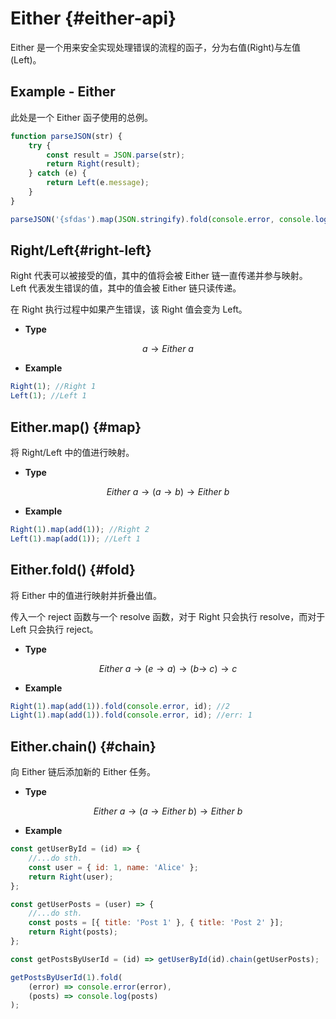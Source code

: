 # Either {#either-api}

Either 是一个用来安全实现处理错误的流程的函子，分为右值(Right)与左值(Left)。

## Example - Either

此处是一个 Either 函子使用的总例。

```js
function parseJSON(str) {
	try {
		const result = JSON.parse(str);
		return Right(result);
	} catch (e) {
		return Left(e.message);
	}
}

parseJSON('{sfdas').map(JSON.stringify).fold(console.error, console.log);
```

## Right/Left{#right-left}

Right 代表可以被接受的值，其中的值将会被 Either 链一直传递并参与映射。
Left 代表发生错误的值，其中的值会被 Either 链只读传递。

在 Right 执行过程中如果产生错误，该 Right 值会变为 Left。

-   **Type**

$$a\rightarrow Either\ a$$

-   **Example**

```js
Right(1); //Right 1
Left(1); //Left 1
```

## Either.map() {#map}

将 Right/Left 中的值进行映射。

-   **Type**

$$Either\ a\rightarrow (a\rightarrow b)\rightarrow Either\ b$$

-   **Example**

```js
Right(1).map(add(1)); //Right 2
Left(1).map(add(1)); //Left 1
```

## Either.fold() {#fold}

将 Either 中的值进行映射并折叠出值。

传入一个 reject 函数与一个 resolve 函数，对于 Right 只会执行 resolve，而对于 Left 只会执行 reject。

-   **Type**

$$Either\ a\rightarrow(e\rightarrow a)\rightarrow(b\rightarrow\  c)\rightarrow c$$

-   **Example**

```js
Right(1).map(add(1)).fold(console.error, id); //2
Light(1).map(add(1)).fold(console.error, id); //err: 1
```

## Either.chain() {#chain}

向 Either 链后添加新的 Either 任务。

-   **Type**

$$Either\ a\rightarrow(a\rightarrow Either \ b)\rightarrow Either \ b$$

-   **Example**

```js
const getUserById = (id) => {
	//...do sth.
	const user = { id: 1, name: 'Alice' };
	return Right(user);
};

const getUserPosts = (user) => {
	//...do sth.
	const posts = [{ title: 'Post 1' }, { title: 'Post 2' }];
	return Right(posts);
};

const getPostsByUserId = (id) => getUserById(id).chain(getUserPosts);

getPostsByUserId(1).fold(
	(error) => console.error(error),
	(posts) => console.log(posts)
);
```
